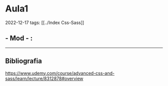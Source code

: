 # Aula1
2022-12-17
tags: [[../Index Css-Sass]]

## - Mod  - : 

-----------------------------------------------
## Bibliografia

https://www.udemy.com/course/advanced-css-and-sass/learn/lecture/8312878#overview